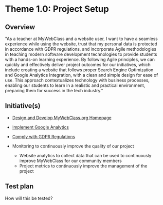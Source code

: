 # Theme 1.0: Project Setup
## Overview
"As a teacher at MyWebClass and a website user, I want to have a seamless experience while using the website, trust that my personal data is protected in accordance with GDPR regulations, and incorporate Agile methodologies in teaching modern software development technologies to provide students with a hands-on learning experience. By following Agile principles, we can quickly and effectively deliver project outcomes for our initiatives, which include creating a website that follows proper Search Engine Optimization and Google Analytics Integration, with a clean and simple design for ease of use. This approach contextualizes technology with business processes, enabling our students to learn in a realistic and practical environment, preparing them for success in the tech industry."

## Initiative(s)

* [Design and Develop MyWebClass.org Homepage](initiatives/initiative1.md)
* [Implement Google Analytics](initiatives/initiative2.md)
* [Comply with GDPR Regulations](initiatives/initiative3.md)

* Monitoring to continuously improve the quality of our project
  * Website analytics to collect data that can be used to continuously improve MyWebClass for our community members
  * Project metrics to continuously improve the management of the project

## Test plan
How will this be tested?
